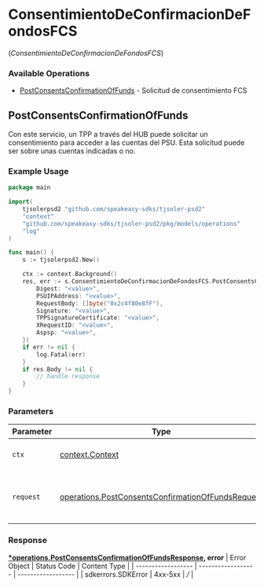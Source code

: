 # ConsentimientoDeConfirmacionDeFondosFCS
(*ConsentimientoDeConfirmacionDeFondosFCS*)

### Available Operations

* [PostConsentsConfirmationOfFunds](#postconsentsconfirmationoffunds) - Solicitud de consentimiento FCS

## PostConsentsConfirmationOfFunds

Con este servicio, un TPP a través del HUB puede solicitar un consentimiento para acceder a las cuentas del PSU. Esta solicitud puede ser sobre unas cuentas indicadas o no.

### Example Usage

```go
package main

import(
	tjsolerpsd2 "github.com/speakeasy-sdks/tjsoler-psd2"
	"context"
	"github.com/speakeasy-sdks/tjsoler-psd2/pkg/models/operations"
	"log"
)

func main() {
    s := tjsolerpsd2.New()

    ctx := context.Background()
    res, err := s.ConsentimientoDeConfirmacionDeFondosFCS.PostConsentsConfirmationOfFunds(ctx, operations.PostConsentsConfirmationOfFundsRequest{
        Digest: "<value>",
        PSUIPAddress: "<value>",
        RequestBody: []byte("0x2c4f80e8fF"),
        Signature: "<value>",
        TPPSignatureCertificate: "<value>",
        XRequestID: "<value>",
        Aspsp: "<value>",
    })
    if err != nil {
        log.Fatal(err)
    }
    if res.Body != nil {
        // handle response
    }
}
```

### Parameters

| Parameter                                                                                                                  | Type                                                                                                                       | Required                                                                                                                   | Description                                                                                                                |
| -------------------------------------------------------------------------------------------------------------------------- | -------------------------------------------------------------------------------------------------------------------------- | -------------------------------------------------------------------------------------------------------------------------- | -------------------------------------------------------------------------------------------------------------------------- |
| `ctx`                                                                                                                      | [context.Context](https://pkg.go.dev/context#Context)                                                                      | :heavy_check_mark:                                                                                                         | The context to use for the request.                                                                                        |
| `request`                                                                                                                  | [operations.PostConsentsConfirmationOfFundsRequest](../../pkg/models/operations/postconsentsconfirmationoffundsrequest.md) | :heavy_check_mark:                                                                                                         | The request object to use for the request.                                                                                 |


### Response

**[*operations.PostConsentsConfirmationOfFundsResponse](../../pkg/models/operations/postconsentsconfirmationoffundsresponse.md), error**
| Error Object       | Status Code        | Content Type       |
| ------------------ | ------------------ | ------------------ |
| sdkerrors.SDKError | 4xx-5xx            | */*                |
